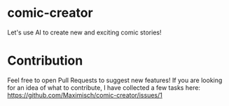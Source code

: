 # comic-creator
Let's use AI to create new and exciting comic stories!

# Contribution
Feel free to open Pull Requests to suggest new features!
If you are looking for an idea of what to contribute, I have collected a few tasks here: https://github.com/Maximisch/comic-creator/issues/1
